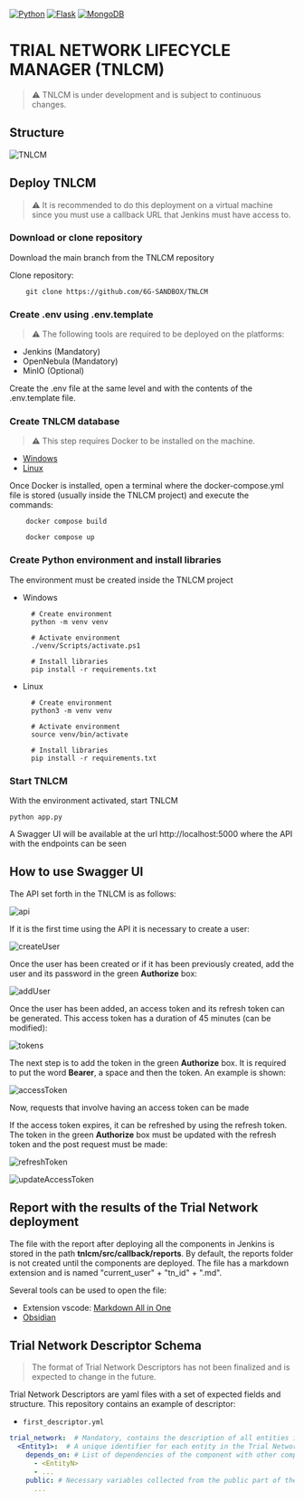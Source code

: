 [![Python](https://img.shields.io/badge/Python-3.12+-blue?style=for-the-badge&logo=python&logoColor=white&labelColor=3776AB)](https://www.python.org/downloads/release/python-3122/)
[![Flask](https://img.shields.io/badge/Flask-3.0.2+-brightgreen?style=for-the-badge&logo=flask&logoColor=white&labelColor=000000)](https://flask.palletsprojects.com/en/3.0.x/)
[![MongoDB](https://img.shields.io/badge/MongoDB-latest-green?style=for-the-badge&logo=mongodb&logoColor=white&labelColor=47A248)](https://www.mongodb.com/)

# TRIAL NETWORK LIFECYCLE MANAGER (TNLCM)

> ⚠ TNLCM is under development and is subject to continuous changes.

## Structure

![TNLCM](./images/TNLCM.png)

## Deploy TNLCM

> ⚠ It is recommended to do this deployment on a virtual machine since you must use a callback URL that Jenkins must have access to.

### Download or clone repository

Download the main branch from the TNLCM repository

Clone repository:

        git clone https://github.com/6G-SANDBOX/TNLCM

### Create .env using .env.template

> ⚠ The following tools are required to be deployed on the platforms:

* Jenkins (Mandatory)
* OpenNebula (Mandatory)
* MinIO (Optional)

Create the .env file at the same level and with the contents of the .env.template file.

### Create TNLCM database

> ⚠ This step requires Docker to be installed on the machine.

* [Windows](https://docs.docker.com/desktop/install/windows-install/)
* [Linux](https://docs.docker.com/desktop/install/linux-install/)

Once Docker is installed, open a terminal where the docker-compose.yml file is stored (usually inside the TNLCM project) and execute the commands:

        docker compose build

        docker compose up

### Create Python environment and install libraries

The environment must be created inside the TNLCM project

* Windows

        # Create environment
        python -m venv venv

        # Activate environment
        ./venv/Scripts/activate.ps1

        # Install libraries
        pip install -r requirements.txt

* Linux

        # Create environment
        python3 -m venv venv

        # Activate environment
        source venv/bin/activate
        
        # Install libraries
        pip install -r requirements.txt

### Start TNLCM

With the environment activated, start TNLCM

    python app.py

A Swagger UI will be available at the url http://localhost:5000 where the API with the endpoints can be seen

## How to use Swagger UI

The API set forth in the TNLCM is as follows:

![api](./images/api.png)

If it is the first time using the API it is necessary to create a user:

![createUser](./images/createUser.png)

Once the user has been created or if it has been previously created, add the user and its password in the green **Authorize** box:

![addUser](./images/addUser.png)

Once the user has been added, an access token and its refresh token can be generated. This access token has a duration of 45 minutes (can be modified):

![tokens](./images/obtainTokens.png)

The next step is to add the token in the green **Authorize** box. It is required to put the word **Bearer**, a space and then the token. An example is shown:

![accessToken](./images/accessToken.png)

Now, requests that involve having an access token can be made

If the access token expires, it can be refreshed by using the refresh token. The token in the green **Authorize** box must be updated with the refresh token and the post request must be made:

![refreshToken](./images/refreshToken.png)

![updateAccessToken](./images/updateAccessToken.png)

## Report with the results of the Trial Network deployment

The file with the report after deploying all the components in Jenkins is stored in the path **tnlcm/src/callback/reports**. By default, the reports folder is not created until the components are deployed. The file has a markdown extension and is named "current_user" + "tn_id" + ".md".

Several tools can be used to open the file:

* Extension vscode: [Markdown All in One](https://marketplace.visualstudio.com/items?itemName=yzhang.markdown-all-in-one)
* [Obsidian](https://obsidian.md/)

## Trial Network Descriptor Schema

> The format of Trial Network Descriptors has not been finalized and is expected to change in the future.

Trial Network Descriptors are yaml files with a set of expected fields and structure. This repository contains an
example of descriptor:
- `first_descriptor.yml`

```yaml
trial_network:  # Mandatory, contains the description of all entities in the Trial Network
  <Entity1>:  # A unique identifier for each entity in the Trial Network
    depends_on: # List of dependencies of the component with other components
      - <EntityN>
      - ...
    public: # Necessary variables collected from the public part of the 6G-Library
      ...
```